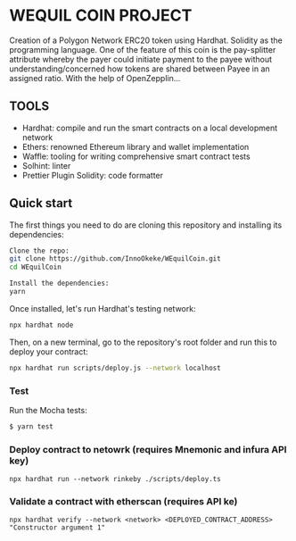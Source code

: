 # WEQUIL COIN PROJECT

Creation of a Polygon Network ERC20 token using Hardhat. 
Solidity as the programming language. 
One of the feature of this coin is the pay-splitter attribute whereby the payer could initiate 
payment to the payee without understanding/concerned how tokens are shared 
between Payee in an assigned ratio. With the help of OpenZepplin...

## TOOLS

- Hardhat: compile and run the smart contracts on a local development network
- Ethers: renowned Ethereum library and wallet implementation
- Waffle: tooling for writing comprehensive smart contract tests
- Solhint: linter
- Prettier Plugin Solidity: code formatter

## Quick start

The first things you need to do are cloning this repository and installing its
dependencies:

```sh
Clone the repo:
git clone https://github.com/InnoOkeke/WEquilCoin.git
cd WEquilCoin

Install the dependencies:
yarn
```
Once installed, let's run Hardhat's testing network:

```sh
npx hardhat node
```

Then, on a new terminal, go to the repository's root folder and run this to
deploy your contract:

```sh
npx hardhat run scripts/deploy.js --network localhost
```

### Test

Run the Mocha tests:

```sh
$ yarn test
```

### Deploy contract to netowrk (requires Mnemonic and infura API key)

```
npx hardhat run --network rinkeby ./scripts/deploy.ts
```

### Validate a contract with etherscan (requires API ke)

```
npx hardhat verify --network <network> <DEPLOYED_CONTRACT_ADDRESS> "Constructor argument 1"
```

